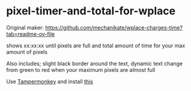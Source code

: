 # pixel-timer-and-total-for-wplace  

Original maker: https://github.com/mechanikate/wplace-charges-time?tab=readme-ov-file

shows xx:xx:xx until pixels are full and total amount of time for your max amount of pixels

Also includes; slight black border around the text, dynamic text change from green to red when your maximum pixels are almost full

Use [Tampermonkey](https://www.tampermonkey.net) and install [this](https://www.tampermonkey.net/script_installation.php#url=https://gist.github.com/john19996741-hub/9f04c65da854a956439c4d1d40416d71/raw/18117201be85bf9ff5a1130ecb6f32763904f195/wplace-pixel-timer-and-total.user.js)

